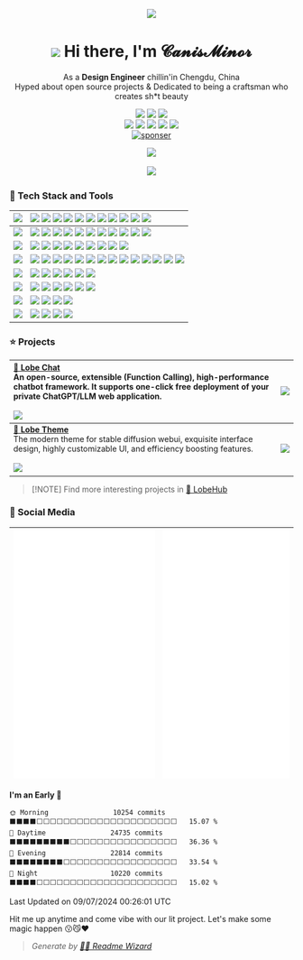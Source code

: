 <div align="center">

![](https://github-production-user-asset-6210df.s3.amazonaws.com/17870709/268487157-a1c73ca6-8427-42da-9bda-4b18e04f02d4.png)

<h1 align="center"><img src="https://media.giphy.com/media/VgCDAzcKvsR6OM0uWg/giphy.gif" width="50px" style="max-width: 100%;"> Hi there, I'm 𝓒𝓪𝓷𝓲𝓼𝓜𝓲𝓷𝓸𝓻</h1>

As a **Design Engineer** chillin'in Chengdu, China<br/>Hyped about open source projects & Dedicated to being a craftsman who creates sh\*t beauty

![][social-design-engineer]
![][social-follow]
[![][social-bilibili]](https://space.bilibili.com/410372)<br/>
![][social-qq-shield]
![][social-wechat-shield]
![][social-discord-shield]
[![][social-steam-shield]][social-steam-link]
[![][social-x-shield]][social-x-link]<br/>
[![sponser](https://img.shields.io/badge/-Buy%20Me%20a%20Coffee-f04f88?logo=kofi&logoColor=white&style=flat-square)](https://ko-fi.com/canisminor1990 "Sponsor me on Ko-Fi")<br/>

[![][github-treding-shield]][github-trending-url]

![][split]

</div>

### 💫 Tech Stack and Tools

| ![][h-design]   | ![][design-adobe] ![][design-sketch] ![][design-figma] ![][design-framer] ![][design-blender] ![][design-cinema4d] ![][design-stable-diffusion] ![][design-spline] ![][design-rive] ![][design-sai] ![][design-live2d]                                             |
| :-------------- | :----------------------------------------------------------------------------------------------------------------------------------------------------------------------------------------------------------------------------------------------------------------- |
| ![][h-frontend] | ![][frontend-react] ![][frontend-nextjs] ![][frontend-zustand] ![][frontend-react-spring] ![][frontend-antd] ![][frontend-styled] ![][frontend-umi] ![][frontend-dumi] ![][frontend-electron] ![][frontend-three] ![][frontend-react-three]                        |
| ![][h-backend]  | ![][backend-node] ![][backend-graphql] ![][backend-sqlite] ![][backend-mongodb] ![][backend-postgresql] ![][backend-nginx] ![][backend-egg] ![][backend-keystone] ![][backend-prisma]                                                                              |
| ![][h-devops]   | ![][ops-bun] ![][ops-docker] ![][ops-github-action] ![][ops-semantic-release] ![][ops-gitmoji] ![][ops-lobe-commit] ![][ops-lobe-i18n] ![][ops-vercel] ![][ops-prettier] ![][ops-eslint] ![][ops-stylelint] ![][ops-commitlint] ![][ops-changelog] ![][ops-remark] |
| ![][h-ide]      | ![][ide-webstorm] ![][ide-datagrap] ![][ide-vscode] ![][ide-sublime] ![][ide-codespace] ![][ide-sandbox]                                                                                                                                                           |
| ![][h-os]       | ![][os-mac] ![][os-win] ![][os-ubuntu] ![][os-centos] ![][os-debian] ![][os-openwrt]                                                                                                                                                                               |
| ![][h-shell]    | ![][shell-iterm] ![][shell-terminal] ![][shell-fish] ![][shell-oh-my-posh]                                                                                                                                                                                         |
| ![][h-other]    | ![][other-sketch-plugin] ![][other-chatgpt] ![][other-langchain] ![][other-notion]                                                                                                                                                                                 |

### ⭐️ Projects

| [**🤖 Lobe Chat**][lobe-chat-github]<br/>An open-source, extensible (Function Calling), high-performance chatbot framework. It supports one-click free deployment of your private ChatGPT/LLM web application.<br/><br/>![][lobe-chat-shield] | [![][lobe-chat-cover]][lobe-chat-github]   |
| :-------------------------------------------------------------------------------------------------------------------------------------------------------------------------------------------------------------------------------------------- | :----------------------------------------- |
| [**🤯 Lobe Theme**][lobe-theme-github]<br/>The modern theme for stable diffusion webui, exquisite interface design, highly customizable UI, and efficiency boosting features.<br/><br/>![][lobe-theme-shield]                                 | [![][lobe-theme-cover]][lobe-theme-github] |

> \[!NOTE]
> Find more interesting projects in [🤯 LobeHub](https://github.com/lobehub)

### 👀 Social Media

| ![](https://raw.githubusercontent.com/canisminor1990/canisminor1990/main/assets/left.svg) | ![](https://raw.githubusercontent.com/canisminor1990/canisminor1990/main/assets/right.svg) |
| ----------------------------------------------------------------------------------------- | ------------------------------------------------------------------------------------------ |

<!--START_SECTION:waka-->
**I'm an Early 🐤** 

```text
🌞 Morning                10254 commits       ⬛⬛⬛⬛⬜⬜⬜⬜⬜⬜⬜⬜⬜⬜⬜⬜⬜⬜⬜⬜⬜⬜⬜⬜⬜   15.07 % 
🌆 Daytime                24735 commits       ⬛⬛⬛⬛⬛⬛⬛⬛⬛⬜⬜⬜⬜⬜⬜⬜⬜⬜⬜⬜⬜⬜⬜⬜⬜   36.36 % 
🌃 Evening                22814 commits       ⬛⬛⬛⬛⬛⬛⬛⬛⬜⬜⬜⬜⬜⬜⬜⬜⬜⬜⬜⬜⬜⬜⬜⬜⬜   33.54 % 
🌙 Night                  10220 commits       ⬛⬛⬛⬛⬜⬜⬜⬜⬜⬜⬜⬜⬜⬜⬜⬜⬜⬜⬜⬜⬜⬜⬜⬜⬜   15.02 % 
```



 Last Updated on 09/07/2024 00:26:01 UTC
<!--END_SECTION:waka-->

Hit me up anytime and come vibe with our lit project. Let's make some magic happen 😗😼❤️

> _Generate by [🧙‍♂️ Readme Wizard](https://github.com/lobehub/lobe-readme-wizard "Generate lobe style product README by MAGIC")_

<!-- SHIELD GROUP -->

[backend-egg]: https://img.shields.io/badge/-Egg-000?style=flat-square&logoColor=white
[backend-graphql]: https://img.shields.io/badge/-GraphQL-000?style=flat-square&logoColor=white&logo=graphql
[backend-keystone]: https://img.shields.io/badge/-Keystone-000?style=flat-square&logoColor=white&logo=keystone
[backend-mongodb]: https://img.shields.io/badge/-MongoDB-000?style=flat-square&logoColor=white&logo=mongodb
[backend-nginx]: https://img.shields.io/badge/-Nginx-000?style=flat-square&logoColor=white&logo=nginx
[backend-node]: https://img.shields.io/badge/-Node.js-000?style=flat-square&logoColor=white&logo=node.js
[backend-postgresql]: https://img.shields.io/badge/-PostgreSQL-000?style=flat-square&logoColor=white&logo=postgresql
[backend-prisma]: https://img.shields.io/badge/-Prisma-000?style=flat-square&logoColor=white&logo=prisma
[backend-sqlite]: https://img.shields.io/badge/-SQLite-000?style=flat-square&logoColor=white&logo=sqlite
[design-adobe]: https://img.shields.io/badge/-Adobe-000?style=flat-square&logoColor=white&logo=adobe
[design-blender]: https://img.shields.io/badge/-Blender-000?style=flat-square&logoColor=white&logo=blender
[design-cinema4d]: https://img.shields.io/badge/-Cinema4D-000?style=flat-square&logoColor=white&logo=cinema4d
[design-figma]: https://img.shields.io/badge/-Figma-000?style=flat-square&logoColor=white&logo=figma
[design-framer]: https://img.shields.io/badge/-Framer-000?style=flat-square&logoColor=white&logo=framer
[design-live2d]: https://img.shields.io/badge/-Live2D-000?style=flat-square
[design-rive]: https://img.shields.io/badge/-Rive-000?style=flat-square
[design-sai]: https://img.shields.io/badge/-SAI-000?style=flat-square
[design-sketch]: https://img.shields.io/badge/-Sketch-000?style=flat-square&logoColor=white&logo=sketch
[design-spline]: https://img.shields.io/badge/-Spline-000?style=flat-square&logo=planetscale
[design-stable-diffusion]: https://img.shields.io/badge/-🤗_Stable_Diffusion-000?style=flat-square&logoColor=white
[frontend-antd]: https://img.shields.io/badge/-Ant_Design-000?style=flat-square&logoColor=white&logo=ant-design
[frontend-dumi]: https://img.shields.io/badge/-🧩_DUMI-000?style=flat-square
[frontend-electron]: https://img.shields.io/badge/-Electron-000?style=flat-square&logoColor=white&logo=electron
[frontend-nextjs]: https://img.shields.io/badge/-Next.js-black?logo=nextdotjs&style=flat-square
[frontend-react]: https://img.shields.io/badge/-React-000?style=flat-square&logoColor=white&logo=react
[frontend-react-spring]: https://img.shields.io/badge/-✌️_React_Spring-000?style=flat-square
[frontend-react-three]: https://img.shields.io/badge/-🇨🇭_React_Three-000?style=flat-square
[frontend-styled]: https://img.shields.io/badge/-Styled_Components-000?style=flat-square&logo=styled-components&logoColor=white
[frontend-three]: https://img.shields.io/badge/-Three.js-000?style=flat-square&logoColor=white&logo=threedotjs
[frontend-umi]: https://img.shields.io/badge/-UMI-000?style=flat-square&logo=umami
[frontend-zustand]: https://img.shields.io/badge/-🐻_Zustand-000?style=flat-square
[github-treding-shield]: https://trendshift.io/api/badge/developers/530
[github-trending-url]: https://trendshift.io/developers/530
[h-backend]: https://img.shields.io/badge/-BACKEND-000?style=flat-square
[h-design]: https://img.shields.io/badge/-DESIGN-000?style=flat-square
[h-devops]: https://img.shields.io/badge/-DEVOPS-000?style=flat-square
[h-frontend]: https://img.shields.io/badge/-FRONTEND-000?style=flat-square
[h-ide]: https://img.shields.io/badge/-IDE-000?style=flat-square
[h-os]: https://img.shields.io/badge/-OS-000?style=flat-square
[h-other]: https://img.shields.io/badge/-OTHER-000?style=flat-square
[h-shell]: https://img.shields.io/badge/-SHELL-000?style=flat-square
[ide-codespace]: https://img.shields.io/badge/-Codespace-000?style=flat-square&logoColor=white&logo=github
[ide-datagrap]: https://img.shields.io/badge/-DataGrap-000?style=flat-square&logoColor=white&logo=datagrip
[ide-sandbox]: https://img.shields.io/badge/-Code_Sand_Box-000?style=flat-square&logoColor=white&logo=codesandbox
[ide-sublime]: https://img.shields.io/badge/-Sublime-000?style=flat-square&logoColor=white&logo=sublimetext
[ide-vscode]: https://img.shields.io/badge/-VS_Code-000?style=flat-square&logoColor=white&logo=visualstudiocode
[ide-webstorm]: https://img.shields.io/badge/-Webstorm-000?style=flat-square&logoColor=white&logo=webstorm
[lobe-chat-cover]: https://gw.alipayobjects.com/zos/kitchen/sLO%24gbrQtp/lobe-chat.webp
[lobe-chat-github]: https://github.com/lobehub/lobe-chat
[lobe-chat-shield]: https://img.shields.io/github/stars/lobehub/lobe-chat?color=ffcb47&labelColor=black&style=flat-square&logo=github
[lobe-theme-cover]: https://gw.alipayobjects.com/zos/kitchen/8Ab%24hLJ5ur/cover.webp
[lobe-theme-github]: https://github.com/lobehub/sd-webui-lobe-theme
[lobe-theme-shield]: https://img.shields.io/github/stars/lobehub/sd-webui-lobe-theme?color=ffcb47&labelColor=black&style=flat-square&logo=github
[ops-bun]: https://img.shields.io/badge/-Bun-000?style=flat-square&logoColor=white&logo=bun
[ops-changelog]: https://img.shields.io/badge/-Conventional_Changelog-000?style=flat-square&logoColor=white&logo=conventionalcommits
[ops-commitlint]: https://img.shields.io/badge/-Commitlint-000?style=flat-square&logoColor=white&logo=commitlint
[ops-docker]: https://img.shields.io/badge/-Docker-000?style=flat-square&logoColor=white&logo=docker
[ops-eslint]: https://img.shields.io/badge/-ESlint-000?style=flat-square&logoColor=white&logo=eslint
[ops-github-action]: https://img.shields.io/badge/-GitHub_Actions-000?style=flat-square&logoColor=white&logo=github
[ops-gitmoji]: https://img.shields.io/badge/-😉_Gitmoji_Commit_Workflow-000?style=flat-square
[ops-lobe-commit]: https://img.shields.io/badge/-🤯_Lobe_Commit-000?style=flat-square
[ops-lobe-i18n]: https://img.shields.io/badge/-🤯_Lobe_I18n-000?style=flat-square
[ops-prettier]: https://img.shields.io/badge/-Prettier-000?style=flat-square&logoColor=white&logo=prettier
[ops-remark]: https://img.shields.io/badge/-Remark-000?style=flat-square&logoColor=white&logo=remark
[ops-semantic-release]: https://img.shields.io/badge/-Semantic_Release-000?style=flat-square&logoColor=white&logo=semanticrelease
[ops-stylelint]: https://img.shields.io/badge/-Stylelint-000?style=flat-square&logoColor=white&logo=stylelint
[ops-vercel]: https://img.shields.io/badge/-Vercel-000?style=flat-square&logoColor=white&logo=vercel
[os-centos]: https://img.shields.io/badge/-CentOS-000?style=flat-square&logoColor=white&logo=centos
[os-debian]: https://img.shields.io/badge/-Debian-000?style=flat-square&logoColor=white&logo=debian
[os-mac]: https://img.shields.io/badge/-MacOS-000?style=flat-square&logoColor=white&logo=apple
[os-openwrt]: https://img.shields.io/badge/-OpenWRT-000?style=flat-square&logoColor=white&logo=openwrt
[os-ubuntu]: https://img.shields.io/badge/-Ubuntu-000?style=flat-square&logoColor=white&logo=ubuntu
[os-win]: https://img.shields.io/badge/-Win11-000?style=flat-square&logoColor=white&logo=windows11
[other-chatgpt]: https://img.shields.io/badge/-ChatGPT-000?style=flat-square&logoColor=white&logo=openai
[other-langchain]: https://img.shields.io/badge/-🦜_LangChain-000?style=flat-square
[other-notion]: https://img.shields.io/badge/-Notion-000?style=flat-square&logoColor=white&logo=notion
[other-sketch-plugin]: https://img.shields.io/badge/-Sketch_Plugin_Dev-000?style=flat-square&logoColor=white&logo=sketch
[shell-fish]: https://img.shields.io/badge/-🐟_Fish_Shell-000?style=flat-square&logoColor=white
[shell-iterm]: https://img.shields.io/badge/-iTerm-000?style=flat-square&logoColor=white&logo=iterm2
[shell-oh-my-posh]: https://img.shields.io/badge/-Oh_My_Posh-000?style=flat-square&logoColor=white
[shell-terminal]: https://img.shields.io/badge/-Windows_Terminal-000?style=flat-square&logoColor=white&logo=windowsterminal
[social-bilibili]: https://bilistats.lonelyion.com/followers?uid=410372&logo_color=white&label_color=black&color=ff80eb&label=followers
[social-design-engineer]: https://img.shields.io/badge/%F0%9F%8E%A8%26%E2%9A%92%EF%B8%8F-Design%20Engineer-white?labelColor=black&style=flat-square
[social-discord-shield]: https://img.shields.io/badge/-canisminor1990-black?labelColor=black&logo=discord&logoColor=white&style=flat-square
[social-follow]: https://img.shields.io/github/followers/canisminor1990?style=flat-square&logo=github&labelColor=black&color=ffcb47
[social-qq-shield]: https://img.shields.io/badge/-40073838-black?labelColor=black&logo=tencentqq&logoColor=white&style=flat-square
[social-steam-link]: https://steamcommunity.com/id/canisminor
[social-steam-shield]: https://img.shields.io/badge/-canisminor-black?labelColor=black&logo=steam&logoColor=white&style=flat-square
[social-wechat-shield]: https://img.shields.io/badge/-canisminor-black?labelColor=black&logo=wechat&logoColor=white&style=flat-square
[social-x-link]: https://x.com/canisminor1990
[social-x-shield]: https://img.shields.io/badge/-canisminor1990-black?labelColor=black&logo=x&logoColor=white&style=flat-square
[split]: https://raw.githubusercontent.com/andreasbm/readme/master/assets/lines/rainbow.png
